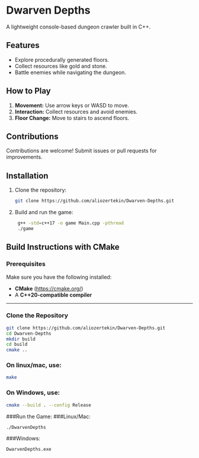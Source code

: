 # Dwarven Depths

A lightweight console-based dungeon crawler built in C++.

## Features
- Explore procedurally generated floors.
- Collect resources like gold and stone.
- Battle enemies while navigating the dungeon.

## How to Play
1. **Movement:** Use arrow keys or WASD to move.
2. **Interaction:** Collect resources and avoid enemies.
3. **Floor Change:** Move to stairs to ascend floors.


## Contributions
Contributions are welcome! Submit issues or pull requests for improvements.

## Installation
1. Clone the repository:
   ```bash
   git clone https://github.com/aliozertekin/Dwarven-Depths.git
2. Build and run the game:
   ```bash
    g++ -std=c++17 -o game Main.cpp -pthread
    ./game

## Build Instructions with CMake

### Prerequisites
Make sure you have the following installed:
- **CMake** (https://cmake.org/)
- A **C++20-compatible compiler**

---

### Clone the Repository
```bash
git clone https://github.com/aliozertekin/Dwarven-Depths.git
cd Dwarven-Depths
mkdir build
cd build
cmake ..
```

### On linux/mac, use:
```bash
make
```
### On Windows, use:
```bash
cmake --build . --config Release
```
###Run the Game:
###Linux/Mac:
```bash
./DwarvenDepths
```
###Windows:
```bash
DwarvenDepths.exe
```
